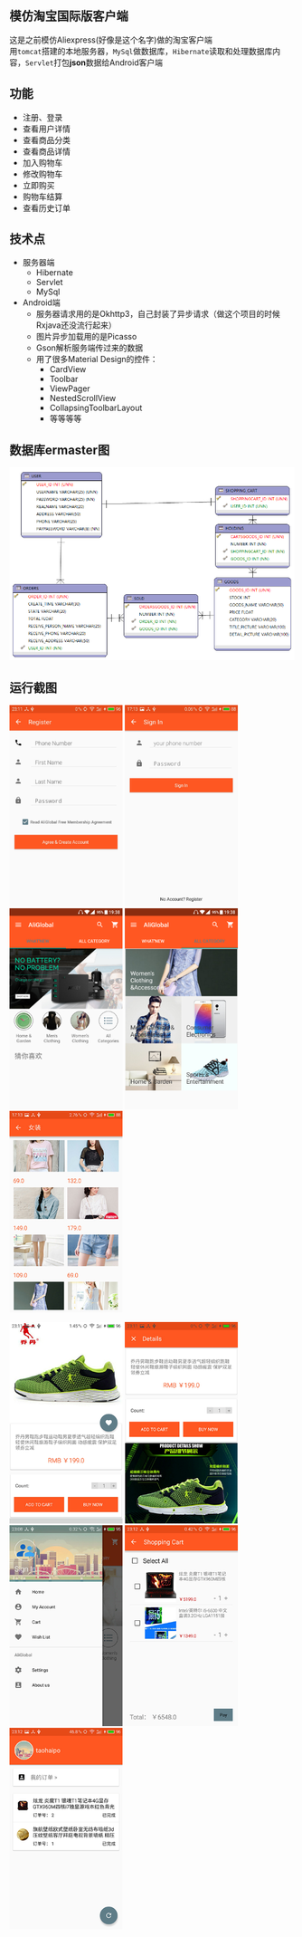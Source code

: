 ## 模仿淘宝国际版客户端
这是之前模仿Aliexpress(好像是这个名字)做的淘宝客户端  
用`tomcat`搭建的本地服务器，`MySql`做数据库，`Hibernate`读取和处理数据库内容，`Servlet`打包**json**数据给Android客户端

## 功能
- 注册、登录
- 查看用户详情
- 查看商品分类
- 查看商品详情
- 加入购物车
- 修改购物车
- 立即购买
- 购物车结算
- 查看历史订单

## 技术点
- 服务器端
  + Hibernate
  + Servlet
  + MySql
- Android端
  + 服务器请求用的是Okhttp3，自己封装了异步请求（做这个项目的时候Rxjava还没流行起来）
  + 图片异步加载用的是Picasso
  + Gson解析服务端传过来的数据
  + 用了很多Material Design的控件：
    * CardView
    * Toolbar
    * ViewPager
    * NestedScrollView
    * CollapsingToolbarLayout
    * 等等等等

## 数据库ermaster图
![](https://github.com/howshea/AliGlobal/raw/master/pictures/sql.png)

## 运行截图
<img src="https://github.com/howshea/AliGlobal/raw/master/pictures/1.png" width=200>  <img src="https://github.com/howshea/AliGlobal/raw/master/pictures/2.png" width=200>  <img src="https://github.com/howshea/AliGlobal/raw/master/pictures/3.png" width=200>  <img src="https://github.com/howshea/AliGlobal/raw/master/pictures/4.png" width=200>  <img src="https://github.com/howshea/AliGlobal/raw/master/pictures/5.png" width=200> 

<img src="https://github.com/howshea/AliGlobal/raw/master/pictures/6.png" width=200>  <img src="https://github.com/howshea/AliGlobal/raw/master/pictures/7.png" width=200>  <img src="https://github.com/howshea/AliGlobal/raw/master/pictures/8.png" width=200>  <img src="https://github.com/howshea/AliGlobal/raw/master/pictures/9.png" width=200>  <img src="https://github.com/howshea/AliGlobal/raw/master/pictures/10.png" width=200> 

